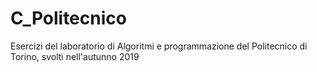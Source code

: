 # C_Politecnico
Esercizi del laboratorio di Algoritmi e programmazione del Politecnico di Torino, svolti nell'autunno 2019
